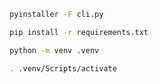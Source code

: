 ```bash
pyinstaller -F cli.py
```
```bash
pip install -r requirements.txt
```

``` bash
python -m venv .venv
```

```bash
. .venv/Scripts/activate
```